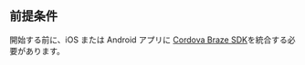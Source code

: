## 前提条件

開始する前に、iOS または Android アプリに [Cordova Braze SDK]({{site.baseurl}}/developer_guide/platform_integration_guides/cordova/initial_setup/integration/)を統合する必要があります。